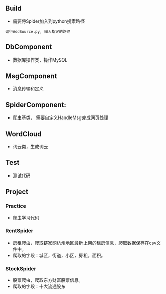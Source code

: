 ## Build
* 需要将Spider加入到python搜索路径
```
运行AddSource.py, 输入指定的路径
```

## DbComponent
* 数据库操作类，操作MySQL

## MsgComponent
* 消息传输和定义

## SpiderComponent:
* 爬虫基类， 需要自定义HandleMsg完成网页处理

## WordCloud
* 词云类，生成词云

## Test
* 测试代码

## Project
### Practice
* 爬虫学习代码

### RentSpider
* 房租爬虫，爬取链家网杭州地区最新上架的租房信息，爬取数据保存在csv文件中。
* 爬取的字段：城区，街道，小区，房租，面积。

### StockSpider
* 股票爬虫，爬取东方财富股票信息。
* 爬取的字段：十大流通股东